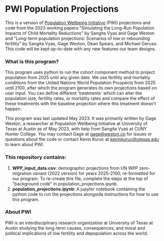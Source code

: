 # PWI Population Projections

This is a version of [Population Wellbeing Initiative](https://sites.utexas.edu/pwi/) (PWI) projections and code from the 2023 working papers "Simulating the Long-Run Population Impacts of Child Mortality Reductions" by Sangita Vyas and Gage Weston and "Long-term population projections: Scenarios of low or rebounding fertility" by Sangita Vyas, Gage Weston, Dean Spears, and Michael Geruso. This code will be kept up-to-date with any new features our team designs.

### What is this program?

This program uses python to run the cohort component method to project population from 2025 until any given date. We use fertility and mortality conditions from the United Nations World Population Prospects from 2025 until 2100, after which the program generates its own projections based on user input. You can define different 'treatments' which can alter the population size, fertility rates, or mortality rates and compare the effect of these treatments with the baseline projection where this treatment doesn't happen. 

This program was last updated May 2023. It was primarily written by Gage Weston, a researcher at Population Wellbeing Initiative at University of Texas at Austin as of May 2023, with help from Sangita Vyas at CUNY Hunter College. You may contact Gage at gage@weston.co for issues or questions about the code or contact Kevin Kuruc at kevinkuruc@utexas.edu to learn about PWI.

### This repository contains:

1. **WPP_input_data.csv**: demographic projections from UN WPP zero-migration variant (2022 version) for years 2025-2100, re-formatted for our program. To re-create this file, complete the steps at the top of "background code" in population_projections.ipynb.
2. **population_projections.ipynb**: A jupyter notebook containing the python code to run the projections alongside instructions for how to use this program.

### About PWI

PWI is an interdisciplinary research organization at University of Texas at Austin studying the long-term causes, consequences, and moral and political implications of low fertility and depopulation across the world.
